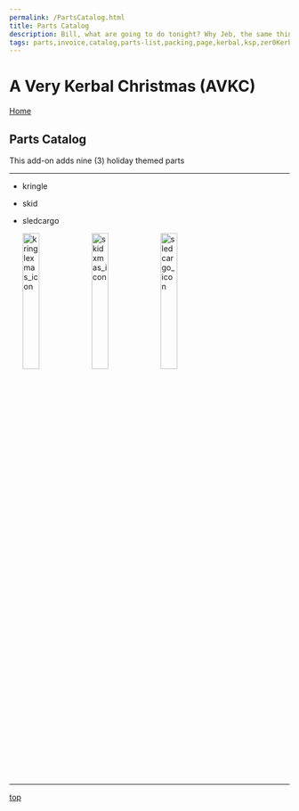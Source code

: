 ```yaml
---
permalink: /PartsCatalog.html
title: Parts Catalog
description: Bill, what are going to do tonight? Why Jeb, the same thing we do every night, Take over the world!
tags: parts,invoice,catalog,parts-list,packing,page,kerbal,ksp,zer0Kerbal,zedK
---
```

<!-- PartsCatalog.md v1.1.4.1
A Very Kerbal Christmas (AVKC)
created: 01 Feb 2022
updated: 01 Oct 2022 -->

<script src="https://kit.fontawesome.com/0ea5493613.js" crossorigin="anonymous"></script>
<i class="fa-solid fa-explosion fa-beat-fade fa-3x" style="--fa-beat-fade-opacity: 0.1; --fa-beat-fade-scale: 1.25;color: #FF7E03" ></i>

# A Very Kerbal Christmas (AVKC)

[Home](./index.md)

## Parts Catalog

This add-on adds nine (3) holiday themed parts

---

* kringle
* skid
* sledcargo

  <img src="https://raw.githubusercontent.com/zer0Kerbal/AVeryKerbalChristmas/master/docs/thumbs/kringlexmas_icon.png" alt="kringlexmas_icon" width="25%" height="25%" />

  <img src="https://raw.githubusercontent.com/zer0Kerbal/AVeryKerbalChristmas/master/docs/thumbs/skidxmas_icon.png" alt="skidxmas_icon" width="25%" height="25%" />

  <img src="https://raw.githubusercontent.com/zer0Kerbal/AVeryKerbalChristmas/master/docs/thumbs/sledcargo_icon.png" alt="sledcargo_icon" width="25%" height="25%" />


---

[top](#parts-catalog)

<!-- this file CC BY-ND 4.0 by zer0Kerbal -->
